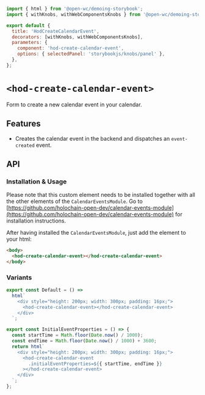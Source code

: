 ```js script
import { html } from '@open-wc/demoing-storybook';
import { withKnobs, withWebComponentsKnobs } from '@open-wc/demoing-storybook';

export default {
  title: 'HodCreateCalendarEvent',
  decorators: [withKnobs, withWebComponentsKnobs],
  parameters: {
    component: 'hod-create-calendar-event',
    options: { selectedPanel: 'storybookjs/knobs/panel' },
  },
};
```

# `<hod-create-calendar-event>`

Form to create a new calendar event in your calendar.

## Features

- Creates the calendar event in the backend and dispatches an `event-created` event.

## API

<sb-props of="hod-create-calendar-event"></sb-props>

### Installation & Usage

Please note that this custom element needs to be installed together with all the other elements of the `CalendarEventsModule`. Go to [https://github.com/holochain-open-dev/calendar-events-module](https://github.com/holochain-open-dev/calendar-events-module) for installation instructions.

After having installed the `CalendarEventsModule`, just add the element to your html:

```html
<body>
  <hod-create-calendar-event></hod-create-calendar-event>
</body>
```

### Variants

```js preview-story
export const Default = () =>
  html`
    <div style="height: 200px; width: 300px; padding: 16px;">
      <hod-create-calendar-event></hod-create-calendar-event>
    </div>
  `;
```

```js preview-story
export const InitialEventProperties = () => {
  const startTime = Math.floor(Date.now() / 1000);
  const endTime = Math.floor(Date.now() / 1000) + 3600;
  return html`
    <div style="height: 200px; width: 300px; padding: 16px;">
      <hod-create-calendar-event
        .initialEventProperties=${{ startTime, endTime }}
      ></hod-create-calendar-event>
    </div>
  `;
};
```
